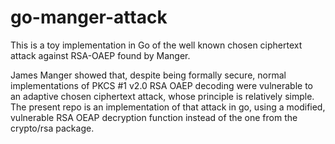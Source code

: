 # go-manger-attack

This is a toy implementation in Go of the well known chosen ciphertext attack against RSA-OAEP found by Manger.

James Manger showed that, despite being formally secure, normal implementations of PKCS #1 v2.0 RSA OAEP decoding were vulnerable to an adaptive chosen ciphertext attack, whose principle is relatively simple.
The present repo is an implementation of that attack in go, using a modified, vulnerable RSA OEAP decryption function instead of the one from the crypto/rsa package.
